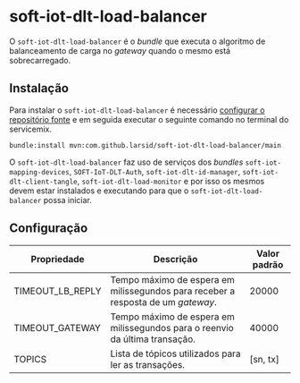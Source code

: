 # soft-iot-dlt-load-balancer
O `soft-iot-dlt-load-balancer` é o *bundle* que executa o algoritmo de balanceamento de carga no *gateway* quando o mesmo está sobrecarregado.

## Instalação

Para instalar o `soft-iot-dlt-load-balancer` é necessário [configurar o repositório fonte](https://github.com/larsid/soft-iot-dlt-architecture#repositório-fonte) e em seguida executar o seguinte comando no terminal do servicemix.

    bundle:install mvn:com.github.larsid/soft-iot-dlt-load-balancer/main

O `soft-iot-dlt-load-balancer` faz uso de serviços dos *bundles* `soft-iot-mapping-devices`, `SOFT-IoT-DLT-Auth`, `soft-iot-dlt-id-manager`, `soft-iot-dlt-client-tangle`, `soft-iot-dlt-load-monitor` e por isso os mesmos devem estar instalados e executando para que o `soft-iot-dlt-load-balancer` possa iniciar.

## Configuração

| Propriedade | Descrição | Valor padrão
|-------------|-----------|-------------
| TIMEOUT_LB_REPLY | Tempo máximo de espera em milissegundos para receber a resposta de um *gateway*. | 20000
| TIMEOUT_GATEWAY | Tempo máximo de espera em milissegundos para o reenvio da última transação. | 40000
| TOPICS | Lista de tópicos utilizados para ler as transações. | [sn, tx]
